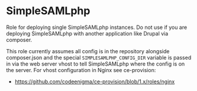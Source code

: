 # SimpleSAMLphp
Role for deploying single SimpleSAMLphp instances. Do not use if you are deploying SimpleSAMLphp with another application like Drupal via composer.

This role currently assumes all config is in the repository alongside composer.json and the special `SIMPLESAMLPHP_CONFIG_DIR` variable is passed in via the web server vhost to tell SimpleSAMLphp where the config is on the server. For vhost configuration in Nginx see ce-provision:

* https://github.com/codeenigma/ce-provision/blob/1.x/roles/nginx

<!--ROLEVARS-->
<!--ENDROLEVARS-->
